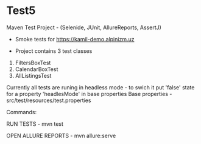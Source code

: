 # Test5
Maven Test Project -  (Selenide, JUnit, AllureReports, AssertJ)

- Smoke tests for https://kamil-demo.alpinizm.uz

- Project contains 3 test classes 
1. FiltersBoxTest
2. CalendarBoxTest
3. AllListingsTest

Currently all tests are runing in headless mode - to swich it put 'false' state for a property 'headlesMode' in base properties
Base properties - src/test/resources/test.properties

Commands:

RUN TESTS - mvn test

OPEN ALLURE REPORTS - mvn allure:serve




